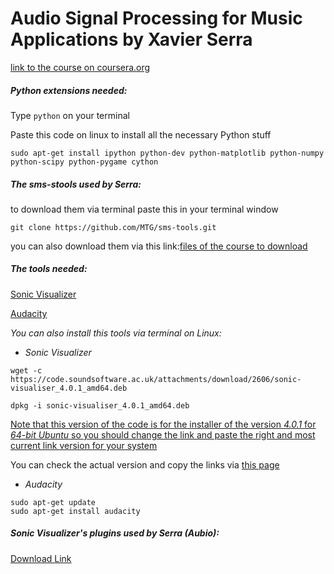 # Audio Signal Processing for Music Applications by Xavier Serra

[link to the course on coursera.org](https://www.coursera.org/learn/audio-signal-processing/home/welcome)

##### Python extensions needed:
Type `python` on your terminal

Paste this code on linux to install all the necessary Python stuff

```
sudo apt-get install ipython python-dev python-matplotlib python-numpy python-scipy python-pygame cython
```
##### The sms-stools used by Serra:
to download them via terminal paste this in your terminal window
```
git clone https://github.com/MTG/sms-tools.git
```
you can also download them via this link:[files of the course to download](https://github.com/MTG/sms-tools)

##### The tools needed:
[Sonic Visualizer](https://www.sonicvisualiser.org/)

[Audacity](https://www.audacityteam.org/)

*You can also install this tools via terminal on Linux:*

- *Sonic Visualizer*
```
wget -c https://code.soundsoftware.ac.uk/attachments/download/2606/sonic-visualiser_4.0.1_amd64.deb
```
```
dpkg -i sonic-visualiser_4.0.1_amd64.deb
```
<ins>Note that this version of the code is for the installer of the version *4.0.1* for *64-bit Ubuntu* so you should change the link and paste the right and most current link version for your system</ins>

You can check the actual version and copy the links via [this page](https://sonicvisualiser.org/download.html)

- *Audacity*
```
sudo apt-get update
sudo apt-get install audacity
```

##### Sonic Visualizer's plugins used by Serra (Aubio):
[Download Link](https://aubio.org/vamp-aubio-plugins/)


